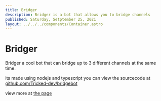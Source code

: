 ```yaml
---
title: Bridger
description: Bridger is a bot that allows you to bridge channels
published: Saturday, Setptember 25, 2021
layout: ../../../components/Container.astro
---
```


# Bridger

Bridger a cool bot that can bridge up to 3 different channels at the same time.

its made using nodejs and typescript you can view the sourcecode at [github.com/Tricked-dev/bridgebot](https://github.com/Tricked-dev/bridgebot)

view more at [the page](/bridger)

